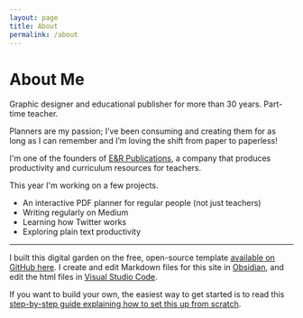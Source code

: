 ```yaml
---
layout: page
title: About
permalink: /about
---
```


# About Me
Graphic designer and educational publisher for more than 30 years. Part-time teacher. 

Planners are my passion; I’ve been consuming and creating them for as long as I can remember and I’m loving the shift from paper to paperless!

I'm one of the founders of [E&R Publications](https://eandrpublications.com.au/), a company that produces productivity and curriculum resources for teachers. 

This year I'm working on a few projects.
- An interactive PDF planner for regular people (not just teachers)
- Writing regularly on Medium
- Learning how Twitter works
- Exploring plain text productivity

---
I built this digital garden on the free, open-source template [available on GitHub here](https://github.com/maximevaillancourt/digital-garden-jekyll-template). I create and edit Markdown files for this site in [Obsidian](http://obsidian.md), and edit the html files in [Visual Studio Code](https://code.visualstudio.com).

If you want to build your own, the easiest way to get started is to read this [step-by-step guide explaining how to set this up from scratch](https://maximevaillancourt.com/blog/setting-up-your-own-digital-garden-with-jekyll).